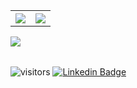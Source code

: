 <table>
<tr>
<th align="center">
<img src="https://github-readme-stats.vercel.app/api?username=shmkane&theme=github_dark&show_icons=true&count_private=true&hide_border=true&title_color=3E7BD7" />
</th>
<th align="center">
<img src="http://github-readme-streak-stats.herokuapp.com?user=shmkane&theme=dark&hide_border=true&background=0c0e1200&stroke=3E7BD7AA&ring=3E7BD7&fire=3E7BD7&currStreakLabel=3E7BD7&sideNums=3E7BD7&currStreakNum=FFFFFF&dates=787878D2&sideLabels=FFFFFF&border=FFFFFF" />
</tr>
</table>
<table>
<img src="https://activity-graph.herokuapp.com/graph?username=shmkane&bg_color=0D1117&color=ffffff&line=3E7BD7&point=3E7BD7&area=false&hide_border=true" />
</table>

<!--[![Top Langs](https://github-readme-stats.vercel.app/api/top-langs/?username=shmkane)](https://github.com/anuraghazra/github-readme-stats)-->

 ![visitors](https://visitor-badge.glitch.me/badge?page_id=shmkane.github) [![Linkedin Badge](https://img.shields.io/badge/-sohampk-blue?style=flat&logo=Linkedin&logoColor=white&link=https://www.linkedin.com/in/sohampk/)](https://www.linkedin.com/in/sohampk/)
 

